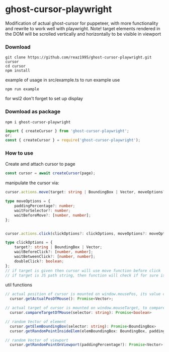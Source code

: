 # ghost-cursor-playwright

Modification of actual ghost-cursor for puppeteer, with more functionality and rewrite to work well with playwright.
Note! target elements rendered in the DOM will be scrolled vertically and horizontally to be visible in viewport

### Download

```shell
git clone https://github.com/reaz1995/ghost-cursor-playwright.git cursor
cd cursor
npm install
```

example of usage in src/example.ts
to run example use

```shell
npm run example
```

for wsl2 don't forget to set up display

### Download as package

```shell
npm i ghost-cursor-playwright
```

```typescript
import { createCursor } from 'ghost-cursor-playwright';
or;
const { createCursor } = require('ghost-cursor-playwright');
```

### How to use

Create amd attach cursor to page

```typescript
const cursor = await createCursor(page);
```

manipulate the cursor via:

```typescript
cursor.actions.move(target: string | BoundingBox | Vector, moveOptions?: moveOptions): Promise<void>;

type moveOptions = {
	paddingPercentage?: number;
	waitForSelector?: number;
	waitBeforeMove?: [number, number];
};


cursor.actions.click(clickOptions?: clickOptions, moveOptions?: moveOptions): Promise<void>;

type clickOptions = {
	target?: string | BoundingBox | Vector;
	waitBeforeClick?: [number, number];
	waitBetweenClick?: [number, number];
	doubleClick?: boolean;
};
// if target is given then cursor will use move function before click
// if target is JS path string, then function will check if for sure is on correct target (sometimes rendered objects are covered in viewport by menu bar or dialogs etc.), if false will proceed fallback to native click


```

util functions

```typescript
// actual position of cursor is mounted on window.mousePos, its value can be retrieve by
  cursor.getActualPosOfMouse(): Promise<Vector>;

// actual target of cursor is mounted on window.mouseTarget, to compare target under cursor with given JS PATH selector use:
  cursor.compareTargetOfMouse(selector: string): Promise<boolean>

// random Vector of element
  cursor.getElemBoundingBox(selector: string): Promise<BoundingBox>
  cursor.getRandomPointInsideElem(elemBoundingBox: BoundingBox, paddingPercentage?): Vector

// random Vector of viewport
  cursor.getRandomPointOnViewport(paddingPercentage?): Promise<Vector>
```
